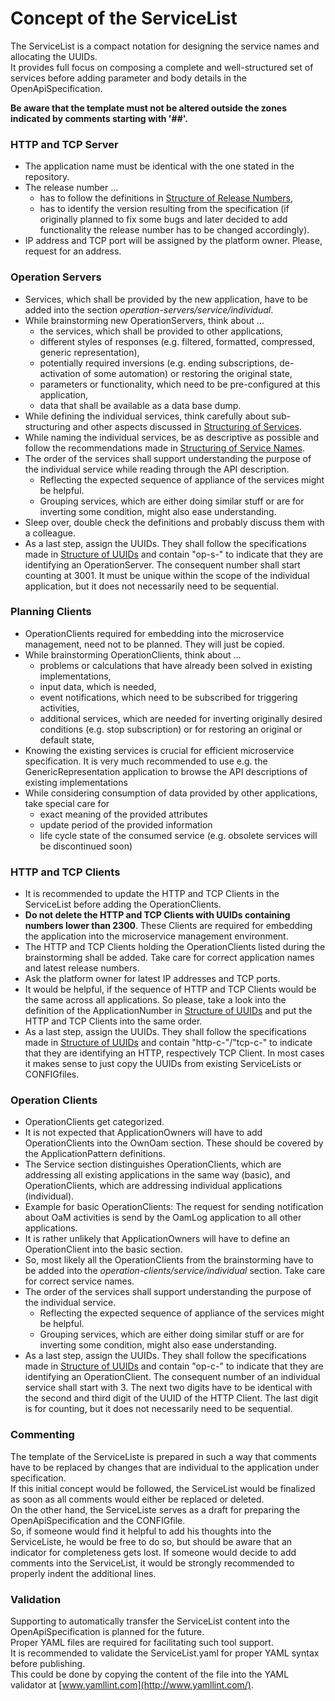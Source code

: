 # Concept of the ServiceList

The ServiceList is a compact notation for designing the service names and allocating the UUIDs.  
It provides full focus on composing a complete and well-structured set of services before adding parameter and body details in the OpenApiSpecification.  

**Be aware that the template must not be altered outside the zones indicated by comments starting with '##'.**   


### HTTP and TCP Server

* The application name must be identical with the one stated in the repository.
* The release number ...
  * has to follow the definitions in  [Structure of Release Numbers](../StructureOfReleaseNumbers/StructureOfReleaseNumbers.md),
  * has to identify the version resulting from the specification (if originally planned to fix some bugs and later decided to add functionality the release number has to be changed accordingly).
* IP address and TCP port will be assigned by the platform owner. Please, request for an address.


### Operation Servers

* Services, which shall be provided by the new application, have to be added into the section _operation-servers/service/individual_.
* While brainstorming new OperationServers, think about ...
  * the services, which shall be provided to other applications,
  * different styles of responses (e.g. filtered, formatted, compressed, generic representation),
  * potentially required inversions (e.g. ending subscriptions, de-activation of some automation) or restoring the original state,
  * parameters or functionality, which need to be pre-configured at this application,
  * data that shall be available as a data base dump.
* While defining the individual services, think carefully about sub-structuring and other aspects discussed in [Structuring of Services](../StructureOfServices/StructureOfServices.md).
* While naming the individual services, be as descriptive as possible and follow the recommendations made in [Structuring of Service Names](../StructureOfServiceNames/StructureOfServiceNames.md).
* The order of the services shall support understanding the purpose of the individual service while reading through the API description.
  * Reflecting the expected sequence of appliance of the services might be helpful.
  * Grouping services, which are either doing similar stuff or are for inverting some condition, might also ease understanding.
* Sleep over, double check the definitions and probably discuss them with a colleague.
* As a last step, assign the UUIDs. They shall follow the specifications made in [Structure of UUIDs](../StructureOfUuids/StructureOfUuids.md) and contain "op-s-" to indicate that they are identifying an OperationServer. The consequent number shall start counting at 3001. It must be unique within the scope of the individual application, but it does not necessarily need to be sequential.


### Planning Clients

* OperationClients required for embedding into the microservice management, need not to be planned. They will just be copied.
* While brainstorming OperationClients, think about ...
  * problems or calculations that have already been solved in existing implementations,
  * input data, which is needed,
  * event notifications, which need to be subscribed for triggering activities,
  * additional services, which are needed for inverting originally desired conditions (e.g. stop subscription) or for restoring an original or default state,
* Knowing the existing services is crucial for efficient microservice specification. It is very much recommended to use e.g. the GenericRepresentation application to browse the API descriptions of existing implementations
* While considering consumption of data provided by other applications, take special care for 
  * exact meaning of the provided attributes
  * update period of the provided information
  * life cycle state of the consumed service (e.g. obsolete services will be discontinued soon)


### HTTP and TCP Clients

* It is recommended to update the HTTP and TCP Clients in the ServiceList before adding the OperationClients.
* **Do not delete the HTTP and TCP Clients with UUIDs containing numbers lower than 2300**. These Clients are required for embedding the application into the microservice management environment.
* The HTTP and TCP Clients holding the OperationClients listed during the brainstorming shall be added. Take care for correct application names and latest release numbers.
* Ask the platform owner for latest IP addresses and TCP ports.
* It would be helpful, if the sequence of HTTP and TCP Clients would be the same across all applications. So please, take a look into the definition of the ApplicationNumber in [Structure of UUIDs](../StructureOfUuids/StructureOfUuids.md) and put the HTTP and TCP Clients into the same order.
* As a last step, assign the UUIDs. They shall follow the specifications made in [Structure of UUIDs](../StructureOfUuids/StructureOfUuids.md) and contain "http-c-"/"tcp-c-" to indicate that they are identifying an HTTP, respectively TCP Client. In most cases it makes sense to just copy the UUIDs from existing ServiceLists or CONFIGfiles.


### Operation Clients

* OperationClients get categorized.
* It is not expected that ApplicationOwners will have to add OperationClients into the OwnOam section. These should be covered by the ApplicationPattern definitions.
* The Service section distinguishes OperationClients, which are addressing all existing applications in the same way (basic), and OperationClients, which are addressing individual applications (individual).
* Example for basic OperationClients: The request for sending notification about OaM activities is send by the OamLog application to all other applications.
* It is rather unlikely that ApplicationOwners will have to define an OperationClient into the basic section.
* So, most likely all the OperationClients from the brainstorming have to be added into the _operation-clients/service/individual_ section. Take care for correct service names.
* The order of the services shall support understanding the purpose of the individual service.
  * Reflecting the expected sequence of appliance of the services might be helpful.
  * Grouping services, which are either doing similar stuff or are for inverting some condition, might also ease understanding.
* As a last step, assign the UUIDs. They shall follow the specifications made in [Structure of UUIDs](../StructureOfUuids/StructureOfUuids.md) and contain "op-c-" to indicate that they are identifying an OperationClient. The consequent number of an individual service shall start with 3. The next two digits have to be identical with the second and third digit of the UUID of the HTTP Client. The last digit is for counting, but it does not necessarily need to be sequential.


### Commenting  

The template of the ServiceListe is prepared in such a way that comments have to be replaced by changes that are individual to the application under specification.  
If this initial concept would be followed, the ServiceList would be finalized as soon as all comments would either be replaced or deleted.  
On the other hand, the ServiceListe serves as a draft for preparing the OpenApiSpecification and the CONFIGfile.  
So, if someone would find it helpful to add his thoughts into the ServiceListe, he would be free to do so, but should be aware that an indicator for completeness gets lost.
If someone would decide to add comments into the ServiceList, it would be strongly recommended to properly indent the additional lines.


### Validation

Supporting to automatically transfer the ServiceList content into the OpenApiSpecification is planned for the future.  
Proper YAML files are required for facilitating such tool support.  
It is recommended to validate the ServiceList.yaml for proper YAML syntax before publishing.  
This could be done by copying the content of the file into the YAML validator at [www.yamllint.com](http://www.yamllint.com/).  
